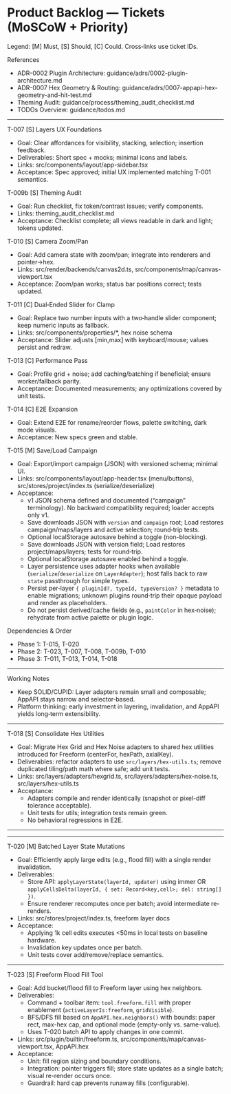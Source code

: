 # Product Backlog — Tickets (MoSCoW + Priority)

Legend: [M] Must, [S] Should, [C] Could. Cross‑links use ticket IDs.

References

- ADR-0002 Plugin Architecture: guidance/adrs/0002-plugin-architecture.md
- ADR-0007 Hex Geometry & Routing: guidance/adrs/0007-appapi-hex-geometry-and-hit-test.md
- Theming Audit: guidance/process/theming_audit_checklist.md
- TODOs Overview: guidance/todos.md

---

T-007 [S] Layers UX Foundations

- Goal: Clear affordances for visibility, stacking, selection; insertion feedback.
- Deliverables: Short spec + mocks; minimal icons and labels.
- Links: src/components/layout/app-sidebar.tsx
- Acceptance: Spec approved; initial UX implemented matching T-001 semantics.

T-009b [S] Theming Audit

- Goal: Run checklist, fix token/contrast issues; verify components.
- Links: theming_audit_checklist.md
- Acceptance: Checklist complete; all views readable in dark and light; tokens updated.

T-010 [S] Camera Zoom/Pan

- Goal: Add camera state with zoom/pan; integrate into renderers and pointer→hex.
- Links: src/render/backends/canvas2d.ts, src/components/map/canvas-viewport.tsx
- Acceptance: Zoom/pan works; status bar positions correct; tests updated.

T-011 [C] Dual‑Ended Slider for Clamp

- Goal: Replace two number inputs with a two‑handle slider component; keep numeric inputs as fallback.
- Links: src/components/properties/\*, hex noise schema
- Acceptance: Slider adjusts [min,max] with keyboard/mouse; values persist and redraw.

T-013 [C] Performance Pass

- Goal: Profile grid + noise; add caching/batching if beneficial; ensure worker/fallback parity.
- Acceptance: Documented measurements; any optimizations covered by unit tests.

T-014 [C] E2E Expansion

- Goal: Extend E2E for rename/reorder flows, palette switching, dark mode visuals.
- Acceptance: New specs green and stable.

T-015 [M] Save/Load Campaign

- Goal: Export/import campaign (JSON) with versioned schema; minimal UI.
- Links: src/components/layout/app-header.tsx (menu/buttons), src/stores/project/index.ts (serialize/deserialize)
- Acceptance:
  - v1 JSON schema defined and documented (“campaign” terminology). No backward compatibility required; loader accepts only v1.
  - Save downloads JSON with `version` and `campaign` root; Load restores campaign/maps/layers and active selection; round‑trip tests.
  - Optional localStorage autosave behind a toggle (non-blocking).
  - Save downloads JSON with version field; Load restores project/maps/layers; tests for round‑trip.
  - Optional localStorage autosave enabled behind a toggle.
  - Layer persistence uses adapter hooks when available (`serialize`/`deserialize` on `LayerAdapter`); host falls back to raw `state` passthrough for simple types.
  - Persist per‑layer `{ pluginId?, typeId, typeVersion? }` metadata to enable migrations; unknown plugins round‑trip their opaque payload and render as placeholders.
  - Do not persist derived/cache fields (e.g., `paintColor` in hex‑noise); rehydrate from active palette or plugin logic.

Dependencies & Order

- Phase 1: T-015, T-020
- Phase 2: T-023, T-007, T-008, T-009b, T-010
- Phase 3: T-011, T-013, T-014, T-018

---

Working Notes

- Keep SOLID/CUPID: Layer adapters remain small and composable; AppAPI stays narrow and selector‑based.
- Platform thinking: early investment in layering, invalidation, and AppAPI yields long‑term extensibility.

---

T-018 [S] Consolidate Hex Utilities

- Goal: Migrate Hex Grid and Hex Noise adapters to shared hex utilities introduced for Freeform (centerFor, hexPath, axialKey).
- Deliverables: refactor adapters to use `src/layers/hex-utils.ts`; remove duplicated tiling/path math where safe; add unit tests.
- Links: src/layers/adapters/hexgrid.ts, src/layers/adapters/hex-noise.ts, src/layers/hex-utils.ts
- Acceptance:
  - Adapters compile and render identically (snapshot or pixel-diff tolerance acceptable).
  - Unit tests for utils; integration tests remain green.
  - No behavioral regressions in E2E.

---

---

T-020 [M] Batched Layer State Mutations

- Goal: Efficiently apply large edits (e.g., flood fill) with a single render invalidation.
- Deliverables:
  - Store API: `applyLayerState(layerId, updater)` using immer OR `applyCellsDelta(layerId, { set: Record<key,cell>; del: string[] })`.
  - Ensure renderer recomputes once per batch; avoid intermediate re-renders.
- Links: src/stores/project/index.ts, freeform layer docs
- Acceptance:
  - Applying 1k cell edits executes <50ms in local tests on baseline hardware.
  - Invalidation key updates once per batch.
  - Unit tests cover add/remove/replace semantics.

---

T-023 [S] Freeform Flood Fill Tool

- Goal: Add bucket/flood fill to Freeform layer using hex neighbors.
- Deliverables:
  - Command + toolbar item: `tool.freeform.fill` with proper enablement (`activeLayerIs:freeform`, `gridVisible`).
  - BFS/DFS fill based on `AppAPI.hex.neighbors()` with bounds: paper rect, max-hex cap, and optional mode (empty-only vs. same-value).
  - Uses T-020 batch API to apply changes in one commit.
- Links: src/plugin/builtin/freeform.ts, src/components/map/canvas-viewport.tsx, AppAPI.hex
- Acceptance:
  - Unit: fill region sizing and boundary conditions.
  - Integration: pointer triggers fill; store state updates as a single batch; visual re-render occurs once.
  - Guardrail: hard cap prevents runaway fills (configurable).

